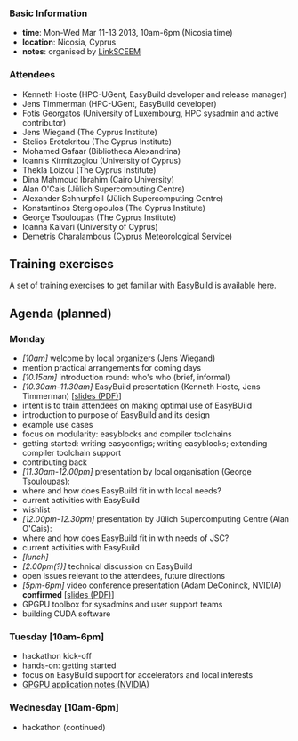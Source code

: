 ### Basic Information

* **time**: Mon-Wed Mar 11-13 2013, 10am-6pm (Nicosia time)
* **location**: Nicosia, Cyprus
* **notes**: organised by [LinkSCEEM](http://www.linksceem.eu/)

### Attendees

 * Kenneth Hoste (HPC-UGent, EasyBuild developer and release manager)
 * Jens Timmerman (HPC-UGent, EasyBuild developer)
 * Fotis Georgatos (University of Luxembourg, HPC sysadmin and active contributor)
 * Jens Wiegand (The Cyprus Institute)
 * Stelios Erotokritou (The Cyprus Institute)
 * Mohamed Gafaar (Bibliotheca Alexandrina)
 * Ioannis Kirmitzoglou (University of Cyprus)
 * Thekla Loizou (The Cyprus Institute)
 * Dina Mahmoud Ibrahim (Cairo University)
 * Alan O'Cais (Jülich Supercomputing Centre)
 * Alexander Schnurpfeil (Jülich Supercomputing Centre)
 * Konstantinos Stergiopoulos (The Cyprus Institute)
 * George Tsouloupas (The Cyprus Institute)
 * Ioanna Kalvari (University of Cyprus)
 * Demetris Charalambous (Cyprus Meteorological Service)

## Training exercises

A set of training exercises to get familiar with EasyBuild is available [here](http://hpcugent.github.com/easybuild/files/EasyBuild_training_exercises_Cyprus_hackathon_2013.pdf).

## Agenda (planned)

### Monday

* _[10am]_ welcome by local organizers (Jens Wiegand)
 * mention practical arrangements for coming days
* _[10.15am]_ introduction round: who's who (brief, informal)
* _[10.30am-11.30am]_ EasyBuild presentation (Kenneth Hoste, Jens Timmerman) [[slides (PDF)](http://hpcugent.github.com/easybuild/files/easybuild_hackathon_Cyprus_20130311.pdf)]
 * intent is to train attendees on making optimal use of EasyBUild
 * introduction to purpose of EasyBuild and its design
 * example use cases
 * focus on modularity: easyblocks and compiler toolchains
 * getting started: writing easyconfigs; writing easyblocks; extending compiler toolchain support
 * contributing back
* _[11.30am-12.00pm]_ presentation by local organisation (George Tsouloupas): 
 * where and how does EasyBuild fit in with local needs?
 * current activities with EasyBuild
 * wishlist
* _[12.00pm-12.30pm]_ presentation by Jülich Supercomputing Centre (Alan O'Cais):
 * where and how does EasyBuild fit in with needs of JSC?
 * current activities with EasyBuild 
* _[lunch]_
* _[2.00pm(?)]_ technical discussion on EasyBuild
 * open issues relevant to the attendees, future directions
* _[5pm-6pm]_ video conference presentation (Adam DeConinck, NVIDIA) **confirmed** [[slides (PDF)](http://hpcugent.github.com/easybuild/files/CUDA_Toolkit_for_Sysadmins.pdf)]
 * GPGPU toolbox for sysadmins and user support teams
 * building CUDA software

### Tuesday [10am-6pm]

 * hackathon kick-off
 * hands-on: getting started
 * focus on EasyBuild support for accelerators and local interests
 * [GPGPU application notes (NVIDIA)](https://github.com/hpcugent/easybuild/wiki/GPGPU-apps-notes-NVIDIA)

### Wednesday [10am-6pm]

 * hackathon (continued)